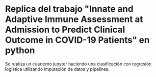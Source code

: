 # Replica del trabajo "Innate and Adaptive Immune Assessment at Admission to Predict Clinical Outcome in COVID-19 Patients" en python

Se realiza un cuaderno jupyter haciendo una clasificación con regresión logística utilizando imputación de datos y pipelines.
